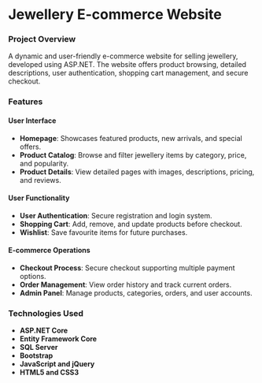 # Jewellery E-commerce Website

### Project Overview
A dynamic and user-friendly e-commerce website for selling jewellery, developed using ASP.NET. The website offers product browsing, detailed descriptions, user authentication, shopping cart management, and secure checkout.

### Features

#### User Interface
- **Homepage**: Showcases featured products, new arrivals, and special offers.
- **Product Catalog**: Browse and filter jewellery items by category, price, and popularity.
- **Product Details**: View detailed pages with images, descriptions, pricing, and reviews.

#### User Functionality
- **User Authentication**: Secure registration and login system.
- **Shopping Cart**: Add, remove, and update products before checkout.
- **Wishlist**: Save favourite items for future purchases.

#### E-commerce Operations
- **Checkout Process**: Secure checkout supporting multiple payment options.
- **Order Management**: View order history and track current orders.
- **Admin Panel**: Manage products, categories, orders, and user accounts.

### Technologies Used
- **ASP.NET Core**
- **Entity Framework Core**
- **SQL Server**
- **Bootstrap**
- **JavaScript and jQuery**
- **HTML5 and CSS3**


